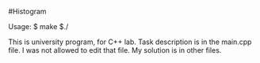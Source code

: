 #Histogram

Usage:
$ make
$./ <program-name>

This is university program, for C++ lab. Task description is in the main.cpp file. I was not allowed to edit that file. My solution is in other files.
